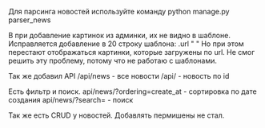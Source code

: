 Для парсинга новостей используйте команду python manage.py parser_news

В при добавление картинок из админки, их не видно в шаблоне. Исправляется добавление в 20 строку шаблона: .url
"<img src="{{ item.image.url }}" alt=""> "
Но при этом перестают отображаться картинки, которые загружены по url. Не смог решить эту проблему, потому что не работаю с шаблонами.

Так же добавил API
/api/news  - все новости
/api/<pk>  - новость по id

Есть фильтр и поиск.
api/news/?ordering=create_at - сортировка по дате создания
api/news/?search= - поиск

Так же есть CRUD у новостей.
Добавлять пермишены не стал.
